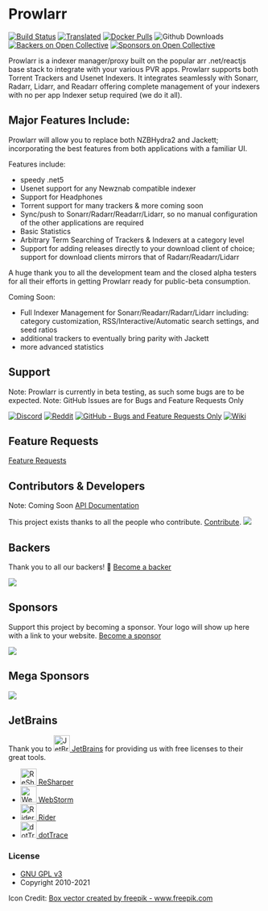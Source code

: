# Prowlarr

[![Build Status](https://dev.azure.com/Prowlarr/Prowlarr/_apis/build/status/Prowlarr.Prowlarr?branchName=develop)](https://dev.azure.com/Prowlarr/Prowlarr/_build/latest?definitionId=1&branchName=develop)
[![Translated](https://translate.servarr.com/widgets/prowlarr/-/prowlarr/svg-badge.svg)](https://translate.servarr.com/engage/prowlarr/?utm_source=widget)
[![Docker Pulls](https://img.shields.io/docker/pulls/hotio/prowlarr.svg)](https://wiki.servarr.com/Prowlarr_Installation#Docker)
![Github Downloads](https://img.shields.io/github/downloads/Prowlarr/Prowlarr/total.svg)
[![Backers on Open Collective](https://opencollective.com/Prowlarr/backers/badge.svg)](#backers) 
[![Sponsors on Open Collective](https://opencollective.com/Prowlarr/sponsors/badge.svg)](#sponsors)

Prowlarr is a indexer manager/proxy built on the popular arr .net/reactjs base stack to integrate with your various PVR apps. Prowlarr supports both Torrent Trackers and Usenet Indexers. It integrates seamlessly with Sonarr, Radarr, Lidarr, and Readarr offering complete management of your indexers with no per app Indexer setup required (we do it all).

## Major Features Include:
Prowlarr will allow you to replace both NZBHydra2 and Jackett; incorporating the best features from both applications with a familiar UI. 

Features include:
- speedy .net5
- Usenet support for any Newznab compatible indexer
- Support for Headphones
- Torrent support for many trackers & more coming soon
- Sync/push to Sonarr/Radarr/Readarr/Lidarr, so no manual configuration of the other applications are required
- Basic Statistics
- Arbitrary Term Searching of Trackers & Indexers at a category level
- Support for adding releases directly to your download client of choice; support for download clients mirrors that of Radarr/Readarr/Lidarr

A huge thank you to all the development team and the closed alpha testers for all their efforts in getting Prowlarr ready for public-beta consumption.

Coming Soon:
- Full Indexer Management for Sonarr/Readarr/Radarr/Lidarr including: category customization, RSS/Interactive/Automatic search settings, and seed ratios
- additional trackers to eventually bring parity with Jackett
- more advanced statistics

## Support
Note: Prowlarr is currently in beta testing, as such some bugs are to be expected.
Note: GitHub Issues are for Bugs and Feature Requests Only

[![Discord](https://img.shields.io/badge/discord-chat-7289DA.svg?maxAge=60)](https://prowlarr.com/discord)
[![Reddit](https://img.shields.io/badge/reddit-discussion-FF4500.svg?maxAge=60)](https://www.reddit.com/r/Prowlarr)
[![GitHub - Bugs and Feature Requests Only](https://img.shields.io/badge/github-issues-red.svg?maxAge=60)](https://github.com/Prowlarr/Prowlarr/issues)
[![Wiki](https://img.shields.io/badge/servarr-wiki-181717.svg?maxAge=60)](https://wiki.servarr.com/Prowlarr)

## Feature Requests

[Feature Requests](https://github.com/Prowlarr/Prowlarr/issues/new?assignees=&template=feature_request.md&Type%3A%20Feature%20Request&title=)

## Contributors & Developers
Note: Coming Soon
[API Documentation](https://prowlarr.com/docs/api/)

This project exists thanks to all the people who contribute. [Contribute](CONTRIBUTING.md).
<a href="https://github.com/Prowlarr/Prowlarr/graphs/contributors"><img src="https://opencollective.com/Prowlarr/contributors.svg?width=890&button=false" /></a>


## Backers

Thank you to all our backers! 🙏 [Become a backer](https://opencollective.com/Prowlarr#backer)

<img src="https://opencollective.com/Prowlarr/backers.svg?width=890"></a>

## Sponsors

Support this project by becoming a sponsor. Your logo will show up here with a link to your website. [Become a sponsor](https://opencollective.com/Prowlarr#sponsor)

<img src="https://opencollective.com/Prowlarr/sponsors.svg?width=890"></a>

## Mega Sponsors

<img src="https://opencollective.com/Prowlarr/tiers/mega-sponsor.svg?width=890"></a>

## JetBrains
Thank you to [<img src="/Logo/jetbrains.svg" alt="JetBrains" width="32"> JetBrains](http://www.jetbrains.com/) for providing us with free licenses to their great tools.

* [<img src="/Logo/resharper.svg" alt="ReSharper" width="32"> ReSharper](http://www.jetbrains.com/resharper/)
* [<img src="/Logo/webstorm.svg" alt="WebStorm" width="32"> WebStorm](http://www.jetbrains.com/webstorm/)	
* [<img src="/Logo/rider.svg" alt="Rider" width="32"> Rider](http://www.jetbrains.com/rider/)	
* [<img src="/Logo/dottrace.svg" alt="dotTrace" width="32"> dotTrace](http://www.jetbrains.com/dottrace/)

### License

* [GNU GPL v3](http://www.gnu.org/licenses/gpl.html)
* Copyright 2010-2021

Icon Credit:
<a href="https://www.freepik.com/vectors/box">Box vector created by freepik - www.freepik.com</a>
